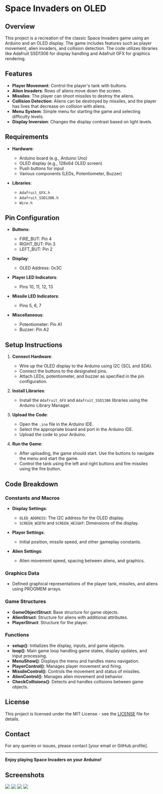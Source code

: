 # Space Invaders on OLED

## Overview

This project is a recreation of the classic Space Invaders game using an Arduino and an OLED display. The game includes features such as player movement, alien invaders, and collision detection. The code utilizes libraries like Adafruit SSD1306 for display handling and Adafruit GFX for graphics rendering.

## Features

- **Player Movement**: Control the player's tank with buttons.
- **Alien Invaders**: Rows of aliens move down the screen.
- **Missiles**: The player can shoot missiles to destroy the aliens.
- **Collision Detection**: Aliens can be destroyed by missiles, and the player has lives that decrease on collision with aliens.
- **Menu System**: Simple menu for starting the game and selecting difficulty levels.
- **Display Inversion**: Changes the display contrast based on light levels.

## Requirements

- **Hardware**:
  - Arduino board (e.g., Arduino Uno)
  - OLED display (e.g., 128x64 OLED screen)
  - Push buttons for input
  - Various components (LEDs, Potentiometer, Buzzer)

- **Libraries**:
  - `Adafruit_GFX.h`
  - `Adafruit_SSD1306.h`
  - `Wire.h`

## Pin Configuration

- **Buttons**:
  - FIRE_BUT: Pin 4
  - RIGHT_BUT: Pin 3
  - LEFT_BUT: Pin 2

- **Display**:
  - OLED Address: 0x3C

- **Player LED Indicators**:
  - Pins 10, 11, 12, 13

- **Missile LED Indicators**:
  - Pins 5, 6, 7

- **Miscellaneous**:
  - Potentiometer: Pin A1
  - Buzzer: Pin A2

## Setup Instructions

1. **Connect Hardware**:
   - Wire up the OLED display to the Arduino using I2C (SCL and SDA).
   - Connect the buttons to the designated pins.
   - Attach LEDs, potentiometer, and buzzer as specified in the pin configuration.

2. **Install Libraries**:
   - Install the `Adafruit_GFX` and `Adafruit_SSD1306` libraries using the Arduino Library Manager.

3. **Upload the Code**:
   - Open the `.ino` file in the Arduino IDE.
   - Select the appropriate board and port in the Arduino IDE.
   - Upload the code to your Arduino.

4. **Run the Game**:
   - After uploading, the game should start. Use the buttons to navigate the menu and start the game.
   - Control the tank using the left and right buttons and fire missiles using the fire button.

## Code Breakdown

### Constants and Macros

- **Display Settings**:
  - `OLED_ADDRESS`: The I2C address for the OLED display.
  - `SCREEN_WIDTH` and `SCREEN_HEIGHT`: Dimensions of the display.

- **Player Settings**:
  - Initial position, missile speed, and other gameplay constants.

- **Alien Settings**:
  - Alien movement speed, spacing between aliens, and graphics.

### Graphics Data

- Defined graphical representations of the player tank, missiles, and aliens using PROGMEM arrays.

### Game Structures

- **GameObjectStruct**: Base structure for game objects.
- **AlienStruct**: Structure for aliens with additional attributes.
- **PlayerStruct**: Structure for the player.

### Functions

- **setup()**: Initializes the display, inputs, and game objects.
- **loop()**: Main game loop handling game states, display updates, and input processing.
- **MenuShow()**: Displays the menu and handles menu navigation.
- **PlayerControl()**: Manages player movement and firing.
- **MissileControl()**: Controls the movement and status of missiles.
- **AlienControl()**: Manages alien movement and behavior.
- **CheckCollisions()**: Detects and handles collisions between game objects.

## License

This project is licensed under the MIT License - see the [LICENSE](LICENSE) file for details.

## Contact

For any queries or issues, please contact [your email or GitHub profile].

---

**Enjoy playing Space Invaders on your Arduino!**

## Screenshots

![](<https://github.com/Ahmadalhomsi/Space-Invaders-Arduino-Proteus/blob/main/Pic/2.png>)
![](<https://github.com/Ahmadalhomsi/Space-Invaders-Arduino-Proteus/blob/main/Pic/3.png>)
![](<https://github.com/Ahmadalhomsi/Space-Invaders-Arduino-Proteus/blob/main/Pic/4.png>)
![](<https://github.com/Ahmadalhomsi/Space-Invaders-Arduino-Proteus/blob/main/Pic/5.png>)
